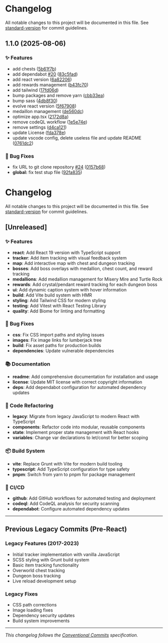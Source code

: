 # Changelog

All notable changes to this project will be documented in this file. See [standard-version](https://github.com/conventional-changelog/standard-version) for commit guidelines.

## 1.1.0 (2025-08-06)


### ✨ Features

* add chests ([5b61f7b](https://github.com/kqesar/alltp-tracker/commit/5b61f7b5a6793549536e47b9865b150af763a41e))
* add dependabot [#20](https://github.com/kqesar/alltp-tracker/issues/20) ([83c5fad](https://github.com/kqesar/alltp-tracker/commit/83c5fad3d37efe5cb87b86cab9bf4466116eb280))
* add react version ([6a82206](https://github.com/kqesar/alltp-tracker/commit/6a82206e673d2e25dd276172d063b9b177afaa55))
* add rewards management ([b43fc70](https://github.com/kqesar/alltp-tracker/commit/b43fc70dcd77579c11148398c55c3d2d9c8e2d9a))
* add tailwind ([17fd06d](https://github.com/kqesar/alltp-tracker/commit/17fd06dcb2d9bb14bc89d68678391de5911ffb9e))
* bump packages and remove yarn ([cbb33ea](https://github.com/kqesar/alltp-tracker/commit/cbb33ea53c30b250b80c01106fb0d9fcb83c8203))
* bump sass ([4db8f30](https://github.com/kqesar/alltp-tracker/commit/4db8f30018b50d76f60fede033624f1e33307a4d))
* evolve react version ([5f67908](https://github.com/kqesar/alltp-tracker/commit/5f67908c7e729132999ea06859f113e9f299efda))
* medaillon management ([de560dc](https://github.com/kqesar/alltp-tracker/commit/de560dca43b8b410d643d9a4c46c5c83669f915e))
* optimize app.tsx ([2172d8a](https://github.com/kqesar/alltp-tracker/commit/2172d8ae361958a8491aebf6b5581533e3d72ab2))
* remove codeQL workflow ([1e5e74e](https://github.com/kqesar/alltp-tracker/commit/1e5e74e010959fb5d1e351f4c66e555b8056e2db))
* remove settings ([d4ca121](https://github.com/kqesar/alltp-tracker/commit/d4ca121d06147f206b54b9f2b3dcc39772b8a85b))
* update License ([fda378e](https://github.com/kqesar/alltp-tracker/commit/fda378e2e85aff932200bb7153b92ef1db855936))
* update vscode config, delete useless file and update README ([0761dc2](https://github.com/kqesar/alltp-tracker/commit/0761dc2e15bc675759d1fd9dfcc3e5570023bd67))


### 🐛 Bug Fixes

* fix URL to git clone repository [#24](https://github.com/kqesar/alltp-tracker/issues/24) ([0157b68](https://github.com/kqesar/alltp-tracker/commit/0157b68cfe22ee2e09b7fd5c5b4e919454b116b2))
* **global:** fix test stup file ([92fa835](https://github.com/kqesar/alltp-tracker/commit/92fa8359123cb41c8715d8cc813700fa2ab8836d))

# Changelog

All notable changes to this project will be documented in this file. See [standard-version](https://github.com/conventional-changelog/standard-version) for commit guidelines.

## [Unreleased]

### ✨ Features

- **react**: Add React 19 version with TypeScript support
- **tracker**: Add item tracking with visual feedback system
- **map**: Add interactive map with chest and dungeon tracking
- **bosses**: Add boss overlays with medallion, chest count, and reward tracking
- **medallions**: Add medallion management for Misery Mire and Turtle Rock
- **rewards**: Add crystal/pendant reward tracking for each dungeon boss
- **ui**: Add dynamic caption system with hover information
- **build**: Add Vite build system with HMR
- **styling**: Add Tailwind CSS for modern styling
- **testing**: Add Vitest with React Testing Library
- **quality**: Add Biome for linting and formatting

### 🐛 Bug Fixes

- **css**: Fix CSS import paths and styling issues
- **images**: Fix image links for lumberjack tree
- **build**: Fix asset paths for production builds
- **dependencies**: Update vulnerable dependencies

### 📚 Documentation

- **readme**: Add comprehensive documentation for installation and usage
- **license**: Update MIT license with correct copyright information
- **deps**: Add dependabot configuration for automated dependency updates

### 🔧 Code Refactoring

- **legacy**: Migrate from legacy JavaScript to modern React with TypeScript
- **components**: Refactor code into modular, reusable components
- **state**: Implement proper state management with React hooks
- **variables**: Change var declarations to let/const for better scoping

### 📦 Build System

- **vite**: Replace Grunt with Vite for modern build tooling
- **typescript**: Add TypeScript configuration for type safety
- **pnpm**: Switch from yarn to pnpm for package management

### 👷 CI/CD

- **github**: Add GitHub workflows for automated testing and deployment
- **codeql**: Add CodeQL analysis for security scanning
- **dependabot**: Configure automated dependency updates

---

## Previous Legacy Commits (Pre-React)

### Legacy Features (2017-2023)
- Initial tracker implementation with vanilla JavaScript
- SCSS styling with Grunt build system
- Basic item tracking functionality
- Overworld chest tracking
- Dungeon boss tracking
- Live reload development setup

### Legacy Fixes
- CSS path corrections
- Image loading fixes
- Dependency security updates
- Build system improvements

---

*This changelog follows the [Conventional Commits](https://conventionalcommits.org/) specification.*
